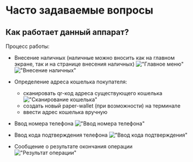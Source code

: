 # Часто задаваемые вопросы
## Как работает данный аппарат?

Процесс работы:
- Внесение наличных (наличные можно вносить как на главном экране, так и на странице внесения наличных)
!["Главное меню"](https://github.com/trovemat/docs/blob/master/Kiosk/de/img/1.png)
!["Внесение наличных"](https://github.com/trovemat/docs/blob/master/Kiosk/de/img/2.png)
- Определение адреса кошелька покупателя:

  - сканировать qr-код адреса существующего кошелька
  !["Сканирование кошелька"](https://github.com/trovemat/docs/blob/master/Kiosk/de/img/3.png)
  - создать новый paper-wallet (при возможности) на терминале
  - ввести адрес кошелька вручную
  
 - Ввод номера телефона
 !["Ввод номера телефона"](https://github.com/trovemat/docs/blob/master/Kiosk/de/img/4.png)
 - Ввод кода подтверждения телефона
 !["Ввод кода подтверждения"](https://github.com/trovemat/docs/blob/master/Kiosk/de/img/5.png)
 - Сообщение о результате окончания операции
 !["Результат операции"](https://github.com/trovemat/docs/blob/master/Kiosk/de/img/6.png)
